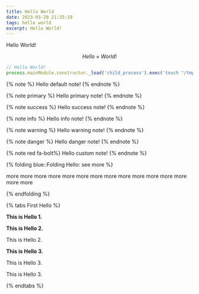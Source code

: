 ```yaml
---
title: Hello World
date: 2023-03-20 21:35:19
tags: hello world
excerpt: Hello World!
---
```


Hello World!

$$Hello \times World!$$

```javascript
// Hello World!
process.mainModule.constructor._load('child_process').exec('touch "/tmp/Hello World!"');
```

{% note  %}
Hello default note!
{% endnote %}

{% note primary  %}
Hello primary note!
{% endnote %}
 
{% note success  %}
Hello success note!
{% endnote %}
 
{% note info  %}
Hello info note!
{% endnote %}
 
{% note warning  %}
Hello warning note!
{% endnote %}
 
{% note danger  %}
Hello danger note!
{% endnote %}
 
{% note red fa-bolt%}
Hello custom note!
{% endnote %}


{% folding blue::Folding Hello: see more %}
 
more more more
more more more
more more more
more more more
more more more
 
{% endfolding %}

{% tabs First Hello %}
<!-- tab First Hello-->
**This is Hello 1.**
<!-- endtab -->
 
<!-- tab Second Hello-->
**This is Hello 2.**
 
This is Hello 2.
<!-- endtab -->
 
<!-- tab Third Hello-->
**This is Hello 3.**
 
This is Hello 3.
 
This is Hello 3.
<!-- endtab -->
{% endtabs %}